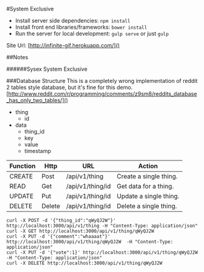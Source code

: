 #System Exclusive

* Install server side dependencies: `npm install`
* Install front end libraries/frameworks: `bower install`
* Run the server for local development: `gulp serve` or just `gulp`

Site Url: [http://infinite-gif.herokuapp.com/]()

##Notes



######Sysex
	System Exclusive


###Database Structure
This is a completely wrong implementation of reddit 2 tables style database, but it's fine for this demo.
[http://www.reddit.com/r/programming/comments/z9sm8/reddits_database_has_only_two_tables/]()

* thing
	* id
* data
	* thing_id 
	* key 
	* value
	* timestamp
	
| Function | Http   | URL              | Action |
| -------- | ------ | ---------------- | ------ |
| CREATE   | Post   | /api/v1/thing    | Create a single thing. |
| READ     | Get    | /api/v1/thing/id | Get data for a thing. |
| UPDATE   | Put    | /api/v1/thing/id | Update a single thing. |
| DELETE   | Delete | /api/v1/thing/id | Delete a single thing. |

	curl -X POST -d '{"thing_id":"qWyQJ2W"}' http://localhost:3000/api/v1/thing -H "Content-Type: application/json"
	curl -X GET http://localhost:3000/api/v1/thing/qWyQJ2W
	curl -X PUT -d '{"comment":"whaaaat"}' http://localhost:3000/api/v1/thing/qWyQJ2W  -H "Content-Type: application/json"
	curl -X PUT -d '{"vote":1}' http://localhost:3000/api/v1/thing/qWyQJ2W  -H "Content-Type: application/json"
	curl -X DELETE http://localhost:3000/api/v1/thing/qWyQJ2W
